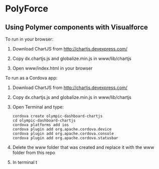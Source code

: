 # PolyForce
## Using Polymer components  with Visualforce


To run in your browser:

1. Download ChartJS from http://chartjs.devexpress.com/

2. Copy dx.chartjs.js and globalize.min.js in www/lib/chartjs

3. Open www/index.html in your browser


To run as a Cordova app:


1. Download ChartJS from http://chartjs.devexpress.com/

2. Copy dx.chartjs.js and globalize.min.js in www/lib/chartjs

3. Open Terminal and type:

    ```
    cordova create olympic-dashboard-chartjs
    cd olympic-dashboard-chartjs
    cordova platforms add ios
    cordova plugin add org.apache.cordova.device
    cordova plugin add org.apache.cordova.console
    cordova plugin add org.apache.cordova.statusbar
    ```

4. Delete the www folder that was created and replace it with the www folder from this repo

5. In terminal t
